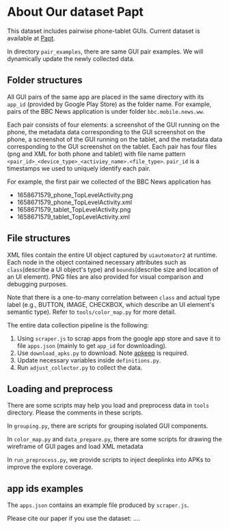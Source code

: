 # About Our dataset Papt

This dataset includes pairwise phone-tablet GUIs.
Current dataset is available at [Papt](https://drive.google.com/drive/folders/1a7IuofYFwntbjFkIjWDE05qvMFJGXtyF?usp=sharing).

In directory `pair_examples`, there are same GUI pair examples.
We will dynamically update the newly collected data.

## Folder structures

All GUI pairs of the same app are placed in the same directory with its `app_id` (provided by Google Play Store) as the folder name.
For example, pairs of the BBC News application is under folder `bbc.mobile.news.ww`.

Each pair consists of four elements: a screenshot of the GUI running on the phone, the metadata data corresponding to the GUI screenshot on the phone, a screenshot of the GUI running on the tablet, and the metadata data corresponding to the GUI screenshot on the tablet.
Each pair has four files (png and XML for both phone and tablet) with file name pattern `<pair_id>_<device_type>_<activiey_name>.<file_type>`. `pair_id` is a timestamps we used to
uniquely identify each pair.

For example, the first pair we collected of the BBC News application has

- 1658671579_phone_TopLevelActivity.png
- 1658671579_phone_TopLevelActivity.xml
- 1658671579_tablet_TopLevelActivity.png
- 1658671579_tablet_TopLevelActivity.xml

## File structures

XML files contain the entire UI object captured by `uiautomator2` at runtime. Each node in the object contained necessary attributes such as `class`(describe a UI object's type) and `bounds`(describe size and location of an UI element). PNG files are also provided for visual comparison and debugging purposes.

Note that there is a one-to-many correlation between `class` and actual type label (e.g., BUTTON, IMAGE, CHECKBOX, which describe an UI element's semantic type). Refer to `tools/color_map.py` for more detail.

The entire data collection pipeline is the following:

1. Using `scraper.js` to scrap apps from the google app store and save it to file `apps.json` (mainly to get `app_id` for downloading).
2. Use `download_apks.py` to download. Note [apkeep](https://github.com/EFForg/apkeep) is required.
3. Update necessary variables inside `definitions.py`.
4. Run `adjust_collector.py` to collect the data.

## Loading and preprocess

There are some scripts may help you load and preprocess data in `tools` directory. Please the comments in these scripts.

In `grouping.py`, there are scripts for grouping isolated GUI components.

In `color_map.py` and `data_prepare.py`, there are some scripts for drawing the wireframe of GUI pages and load XML metadata

In `run_preprocess.py`, we provide scripts to inject deeplinks into APKs to improve the explore coverage.

## app ids examples

The `apps.json` contains an example file produced by `scraper.js`.

Please cite our paper if you use the dataset:
....
